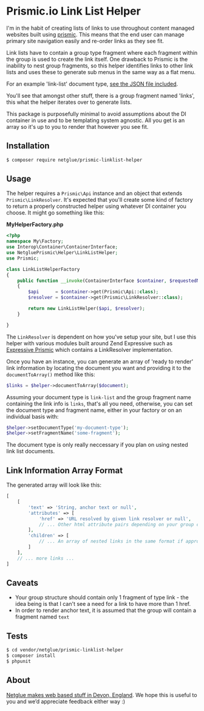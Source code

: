 # Prismic.io Link List Helper

I'm in the habit of creating lists of links to use throughout content managed websites built using [prismic](https://prismic.io). This means that the end user can manage primary site navigation easily and re-order links as they see fit.

Link lists have to contain a group type fragment where each fragment within the group is used to create the link itself. One drawback to Prismic is the inability to nest group fragments, so this helper identifies links to other link lists and uses these to generate sub menus in the same way as a flat menu.

For an example 'link-list' document type, [see the JSON file included](https://github.com/netglue/Prismic-Linklist-Helper/blob/master/data/link-list.json).

You'll see that amongst other stuff, there is a group fragment named 'links', this what the helper iterates over to generate lists.

This package is purposefully minimal to avoid assumptions about the DI container in use and to be templating system agnostic. All you get is an array so it's up to you to render that however you see fit.

## Installation

```bash
$ composer require netglue/prismic-linklist-helper
```

## Usage

The helper requires a `Prismic\Api` instance and an object that extends `Prismic\LinkResolver`. It's expected that you'll create some kind of factory to return a properly constructed helper using whatever DI container you choose. It might go something like this:

**MyHelperFactory.php**

```php
<?php
namespace My\Factory;
use Interop\Container\ContainerInterface;
use NetgluePrismic\Helper\LinkListHelper;
use Prismic;

class LinkListHelperFactory
{
    public function __invoke(ContainerInterface $container, $requestedName, array $options = null) : SearchService
    {
        $api      = $container->get(Prismic\Api::class);
        $resolver = $container->get(Prismic\LinkResolver::class);

        return new LinkListHelper($api, $resolver);
    }

}
```

The `LinkResolver` is dependent on how you've setup your site, but I use this helper with various modules built around Zend Expressive such as [Expressive Prismic](https://github.com/netglue/Expressive-Prismic) which contains a LinkResolver implementation.

Once you have an instance, you can generate an array of 'ready to render' link information by locating the document you want and providing it to the `documentToArray()` method like this:

```php
$links = $helper->documentToArray($document);
```

Assuming your document type is `link-list` and the group fragment name containing the link info is `links`, that's all you need, otherwise, you can set the document type and fragment name, either in your factory or on an individual basis with:

```php
$helper->setDocumentType('my-document-type');
$helper->setFragmentName('some-fragment');
```

The document type is only really neccessary if you plan on using nested link list documents.

## Link Information Array Format

The generated array will look like this:

```php
[
    [
        'text' => 'String, anchor text or null',
        'attributes' => [
            'href' => 'URL resolved by given link resolver or null',
            // ... Other html attribute pairs depending on your group configuration
        ],
        'children' => [
            // ... An array of nested links in the same format if appropriate
        ]
    ],
    // ... more links ...
]
```


## Caveats

* Your group structure should contain only 1 fragment of type link - the idea being is that I can't see a need for a link to have more than 1 href.
* In order to render anchor text, it is assumed that the group will contain a fragment named `text`

## Tests

```bash
$ cd vendor/netglue/prismic-linklist-helper
$ composer install
$ phpunit
```

## About

[Netglue makes web based stuff in Devon, England](https://netglue.uk). We hope this is useful to you and we’d appreciate feedback either way :)
